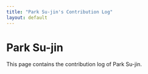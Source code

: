 ```yaml
---
title: "Park Su-jin's Contribution Log"
layout: default
---
```


# Park Su-jin

This page contains the contribution log of Park Su-jin.
